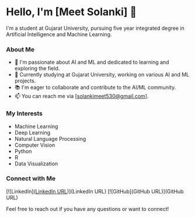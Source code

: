# Hello, I'm [Meet Solanki] 👋

I'm a student at Gujarat University, pursuing five year integrated degree in Artificial Intelligence and Machine Learning.

### About Me

- 🌱 I'm passionate about AI and ML and dedicated to learning and exploring the field.
- 💼 Currently studying at Gujarat University, working on various AI and ML projects.
- 📚 I'm eager to collaborate and contribute to the AI/ML community.
- 📫 You can reach me via [solankimeet530@gmail.com].

### My Interests

- Machine Learning
- Deep Learning
- Natural Language Processing
- Computer Vision
- Python
- R
- Data Visualization

### Connect with Me

[![LinkedIn]([LinkedIn URL](https://www.linkedin.com/in/meet-solanki-b96a78230/))](LinkedIn URL)
[![GitHub](GitHub URL)](GitHub URL)

Feel free to reach out if you have any questions or want to connect!

